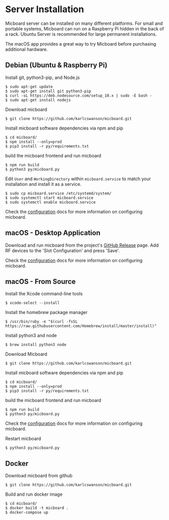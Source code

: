 # Server Installation
Micboard server can be installed on many different platforms.  For small and portable systems, Micboard can run on a Raspberry Pi hidden in the back of a rack.  Ubuntu Server is recommended for large permanent installations.

The macOS app provides a great way to try Micboard before purchasing additional hardware.

## Debian (Ubuntu & Raspberry Pi)
Install git, python3-pip, and Node.js
```
$ sudo apt-get update
$ sudo apt-get install git python3-pip
$ curl -sL https://deb.nodesource.com/setup_10.x | sudo -E bash -
$ sudo apt-get install nodejs
```

Download micboard
```
$ git clone https://github.com/karlcswanson/micboard.git
```

Install micboard software dependencies via npm and pip
```
$ cd micboard/
$ npm install --only=prod
$ pip3 install -r py/requirements.txt
```

build the micboard frontend and run micboard
```
$ npm run build
$ python3 py/micboard.py
```

Edit `User` and `WorkingDirectory` within `micboard.service` to match your installation and install it as a service.
```
$ sudo cp micboard.service /etc/systemd/system/
$ sudo systemctl start micboard.service
$ sudo systemctl enable micboard.service
```

Check the [configuration](configuration.md) docs for more information on configuring micboard.

## macOS - Desktop Application
Download and run micboard from the project's [GitHub Release](https://github.com/garrettcharliehill/micboard/releases/) page.  Add RF devices to the 'Slot Configuration' and press 'Save'.

Check the [configuration](configuration.md) docs for more information on configuring micboard.


## macOS - From Source
Install the Xcode command-line tools
```
$ xcode-select --install
```

Install the homebrew package manager
```
$ /usr/bin/ruby -e "$(curl -fsSL https://raw.githubusercontent.com/Homebrew/install/master/install)"
```

Install python3 and node
```
$ brew install python3 node
```

Download Micboard
```
$ git clone https://github.com/karlcswanson/micboard.git
```

Install micboard software dependencies via npm and pip
```
$ cd micboard/
$ npm install --only=prod
$ pip3 install -r py/requirements.txt
```

build the micboard frontend and run micboard
```
$ npm run build
$ python3 py/micboard.py
```

Check the [configuration](configuration.md) docs for more information on configuring micboard.

Restart micboard
```
$ python3 py/micboard.py
```

## Docker
Download micboard from github
```
$ git clone https://github.com/karlcswanson/micboard.git
```

Build and run docker image
```
$ cd micboard/
$ docker build -t micboard .
$ docker-compose up
```
